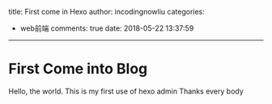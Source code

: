 title: First come in Hexo
author: incodingnowliu
categories:
  - web前端
comments: true
date: 2018-05-22 13:37:59
---
# First Come into Blog

Hello, the world.
This is my first use of hexo admin
Thanks every body